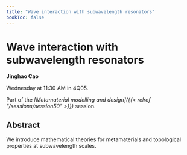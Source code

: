 ```yaml
---
title: "Wave interaction with subwavelength resonators"
bookToc: false
---
```


# Wave interaction with subwavelength resonators

**Jinghao Cao**

Wednesday at 11:30 AM in 4Q05.

Part of the *[Metamaterial modelling and design]({{< relref "/sessions/session50" >}})* session.

## Abstract

We introduce mathematical theories for metamaterials and topological properties at subwavelength scales.


